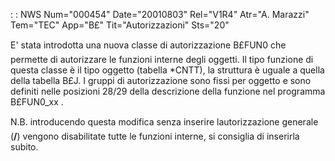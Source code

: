  :  : NWS Num="000454" Date="20010803" Rel="V1R4" Atr="A. Marazzi" Tem="TEC" App="B£" Tit="Autorizzazioni" Sts="20"

E' stata introdotta una nuova classe di autorizzazione B£FUN0 che permette di autorizzare le funzioni interne degli oggetti.  Il tipo funzione di questa classe è il tipo oggetto (tabella *CNTT), la struttura è uguale a quella della tabella B£J.
I gruppi di autorizzazione sono fissi per oggetto e sono definiti nelle posizioni 28/29 della descrizione della funzione nel programma B£FUN0_xx .

   N.B. introducendo questa modifica senza inserire lautorizzazione generale (**/**) vengono disabilitate tutte le funzioni interne, si         consiglia di inserirla subito.


